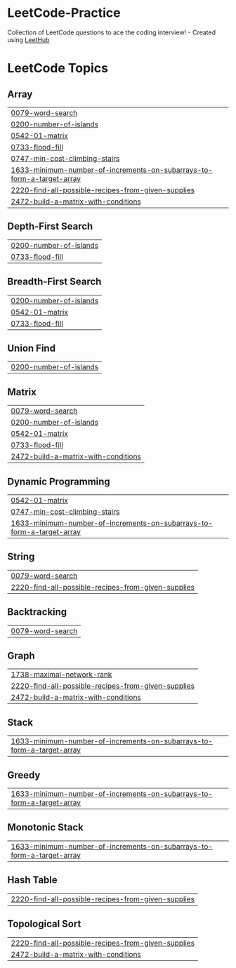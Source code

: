# LeetCode-Practice
Collection of LeetCode questions to ace the coding interview! - Created using [LeetHub](https://github.com/QasimWani/LeetHub)

<!---LeetCode Topics Start-->
# LeetCode Topics
## Array
|  |
| ------- |
| [0079-word-search](https://github.com/j0hnxie/LeetCode-Practice/tree/master/0079-word-search) |
| [0200-number-of-islands](https://github.com/j0hnxie/LeetCode-Practice/tree/master/0200-number-of-islands) |
| [0542-01-matrix](https://github.com/j0hnxie/LeetCode-Practice/tree/master/0542-01-matrix) |
| [0733-flood-fill](https://github.com/j0hnxie/LeetCode-Practice/tree/master/0733-flood-fill) |
| [0747-min-cost-climbing-stairs](https://github.com/j0hnxie/LeetCode-Practice/tree/master/0747-min-cost-climbing-stairs) |
| [1633-minimum-number-of-increments-on-subarrays-to-form-a-target-array](https://github.com/j0hnxie/LeetCode-Practice/tree/master/1633-minimum-number-of-increments-on-subarrays-to-form-a-target-array) |
| [2220-find-all-possible-recipes-from-given-supplies](https://github.com/j0hnxie/LeetCode-Practice/tree/master/2220-find-all-possible-recipes-from-given-supplies) |
| [2472-build-a-matrix-with-conditions](https://github.com/j0hnxie/LeetCode-Practice/tree/master/2472-build-a-matrix-with-conditions) |
## Depth-First Search
|  |
| ------- |
| [0200-number-of-islands](https://github.com/j0hnxie/LeetCode-Practice/tree/master/0200-number-of-islands) |
| [0733-flood-fill](https://github.com/j0hnxie/LeetCode-Practice/tree/master/0733-flood-fill) |
## Breadth-First Search
|  |
| ------- |
| [0200-number-of-islands](https://github.com/j0hnxie/LeetCode-Practice/tree/master/0200-number-of-islands) |
| [0542-01-matrix](https://github.com/j0hnxie/LeetCode-Practice/tree/master/0542-01-matrix) |
| [0733-flood-fill](https://github.com/j0hnxie/LeetCode-Practice/tree/master/0733-flood-fill) |
## Union Find
|  |
| ------- |
| [0200-number-of-islands](https://github.com/j0hnxie/LeetCode-Practice/tree/master/0200-number-of-islands) |
## Matrix
|  |
| ------- |
| [0079-word-search](https://github.com/j0hnxie/LeetCode-Practice/tree/master/0079-word-search) |
| [0200-number-of-islands](https://github.com/j0hnxie/LeetCode-Practice/tree/master/0200-number-of-islands) |
| [0542-01-matrix](https://github.com/j0hnxie/LeetCode-Practice/tree/master/0542-01-matrix) |
| [0733-flood-fill](https://github.com/j0hnxie/LeetCode-Practice/tree/master/0733-flood-fill) |
| [2472-build-a-matrix-with-conditions](https://github.com/j0hnxie/LeetCode-Practice/tree/master/2472-build-a-matrix-with-conditions) |
## Dynamic Programming
|  |
| ------- |
| [0542-01-matrix](https://github.com/j0hnxie/LeetCode-Practice/tree/master/0542-01-matrix) |
| [0747-min-cost-climbing-stairs](https://github.com/j0hnxie/LeetCode-Practice/tree/master/0747-min-cost-climbing-stairs) |
| [1633-minimum-number-of-increments-on-subarrays-to-form-a-target-array](https://github.com/j0hnxie/LeetCode-Practice/tree/master/1633-minimum-number-of-increments-on-subarrays-to-form-a-target-array) |
## String
|  |
| ------- |
| [0079-word-search](https://github.com/j0hnxie/LeetCode-Practice/tree/master/0079-word-search) |
| [2220-find-all-possible-recipes-from-given-supplies](https://github.com/j0hnxie/LeetCode-Practice/tree/master/2220-find-all-possible-recipes-from-given-supplies) |
## Backtracking
|  |
| ------- |
| [0079-word-search](https://github.com/j0hnxie/LeetCode-Practice/tree/master/0079-word-search) |
## Graph
|  |
| ------- |
| [1738-maximal-network-rank](https://github.com/j0hnxie/LeetCode-Practice/tree/master/1738-maximal-network-rank) |
| [2220-find-all-possible-recipes-from-given-supplies](https://github.com/j0hnxie/LeetCode-Practice/tree/master/2220-find-all-possible-recipes-from-given-supplies) |
| [2472-build-a-matrix-with-conditions](https://github.com/j0hnxie/LeetCode-Practice/tree/master/2472-build-a-matrix-with-conditions) |
## Stack
|  |
| ------- |
| [1633-minimum-number-of-increments-on-subarrays-to-form-a-target-array](https://github.com/j0hnxie/LeetCode-Practice/tree/master/1633-minimum-number-of-increments-on-subarrays-to-form-a-target-array) |
## Greedy
|  |
| ------- |
| [1633-minimum-number-of-increments-on-subarrays-to-form-a-target-array](https://github.com/j0hnxie/LeetCode-Practice/tree/master/1633-minimum-number-of-increments-on-subarrays-to-form-a-target-array) |
## Monotonic Stack
|  |
| ------- |
| [1633-minimum-number-of-increments-on-subarrays-to-form-a-target-array](https://github.com/j0hnxie/LeetCode-Practice/tree/master/1633-minimum-number-of-increments-on-subarrays-to-form-a-target-array) |
## Hash Table
|  |
| ------- |
| [2220-find-all-possible-recipes-from-given-supplies](https://github.com/j0hnxie/LeetCode-Practice/tree/master/2220-find-all-possible-recipes-from-given-supplies) |
## Topological Sort
|  |
| ------- |
| [2220-find-all-possible-recipes-from-given-supplies](https://github.com/j0hnxie/LeetCode-Practice/tree/master/2220-find-all-possible-recipes-from-given-supplies) |
| [2472-build-a-matrix-with-conditions](https://github.com/j0hnxie/LeetCode-Practice/tree/master/2472-build-a-matrix-with-conditions) |
<!---LeetCode Topics End-->